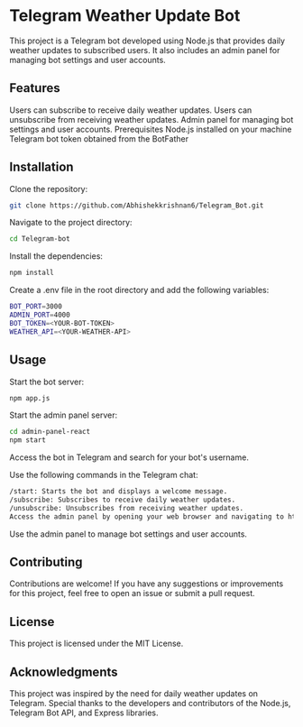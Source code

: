 # Telegram Weather Update Bot
This project is a Telegram bot developed using Node.js that provides daily weather updates to subscribed users. It also includes an admin panel for managing bot settings and user accounts.

## Features
Users can subscribe to receive daily weather updates.
Users can unsubscribe from receiving weather updates.
Admin panel for managing bot settings and user accounts.
Prerequisites
Node.js installed on your machine
Telegram bot token obtained from the BotFather

## Installation
Clone the repository:
```bash
git clone https://github.com/Abhishekkrishnan6/Telegram_Bot.git
```
Navigate to the project directory:
```bash
cd Telegram-bot
```
Install the dependencies:
```bash
npm install
```
Create a .env file in the root directory and add the following variables:
```bash
BOT_PORT=3000
ADMIN_PORT=4000
BOT_TOKEN=<YOUR-BOT-TOKEN>
WEATHER_API=<YOUR-WEATHER-API>
```

## Usage
Start the bot server:
```bash
npm app.js
```

Start the admin panel server:
```bash
cd admin-panel-react
npm start
```

Access the bot in Telegram and search for your bot's username.

Use the following commands in the Telegram chat:

```bash
/start: Starts the bot and displays a welcome message.
/subscribe: Subscribes to receive daily weather updates.
/unsubscribe: Unsubscribes from receiving weather updates.
Access the admin panel by opening your web browser and navigating to http://localhost:4000.
```

Use the admin panel to manage bot settings and user accounts.

## Contributing
Contributions are welcome! If you have any suggestions or improvements for this project, feel free to open an issue or submit a pull request.

## License
This project is licensed under the MIT License.

## Acknowledgments
This project was inspired by the need for daily weather updates on Telegram.
Special thanks to the developers and contributors of the Node.js, Telegram Bot API, and Express libraries.